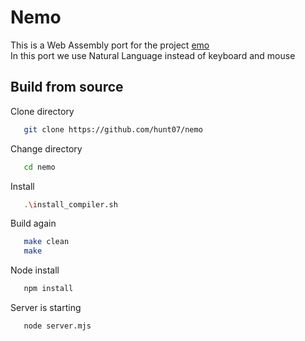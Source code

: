 
# Nemo

This is a Web Assembly port for the project
[emo](https://github.com/sokumon/emo)
\
In this port we use Natural Language instead of keyboard and mouse



## Build from source
Clone directory
```bash
   git clone https://github.com/hunt07/nemo
```
Change directory
```bash
   cd nemo
```
Install
```bash
   .\install_compiler.sh
```
Build again
```bash
   make clean
   make
```
Node install
```bash
   npm install
```
Server is starting
```bash
   node server.mjs
```
